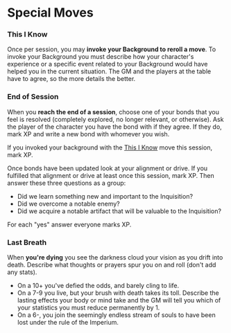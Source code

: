 # Special Moves

### This I Know

Once per session, you may **invoke your Background to reroll a move**. To invoke your Background you must describe how your character's experience or a specific event related to your Background would have helped you in the current situation. The GM and the players at the table have to agree, so the more details the better.

### End of Session

When you **reach the end of a session**, choose one of your bonds that you feel is resolved (completely explored, no longer relevant, or otherwise). Ask the player of the character you have the bond with if they agree. If they do, mark XP and write a new bond with whomever you wish.

If you invoked your background with the [This I Know](https://github.com/Vindexus/PoweredByHeresy/blob/master/game/github/specialmoves.md#this-i-know) move this session, mark XP.

Once bonds have been updated look at your alignment or drive. If you fulfilled that alignment or drive at least once this session, mark XP. Then answer these three questions as a group:

*   Did we learn something new and important to the Inquisition?
*   Did we overcome a notable enemy?
*   Did we acquire a notable artifact that will be valuable to the Inquisition?

For each "yes" answer everyone marks XP.

### Last Breath

When **you're dying** you see the darkness cloud your vision as you drift into death. Describe what thoughts or prayers spur you on and roll (don't add any stats).

*   On a 10+ you've defied the odds, and barely cling to life.
*   On a 7-9 you live, but your brush with death takes its toll. Describe the lasting effects your body or mind take and the GM will tell you which of your statistics you must reduce permanently by 1.
*   On a 6-, you join the seemingly endless stream of souls to have been lost under the rule of the Imperium.